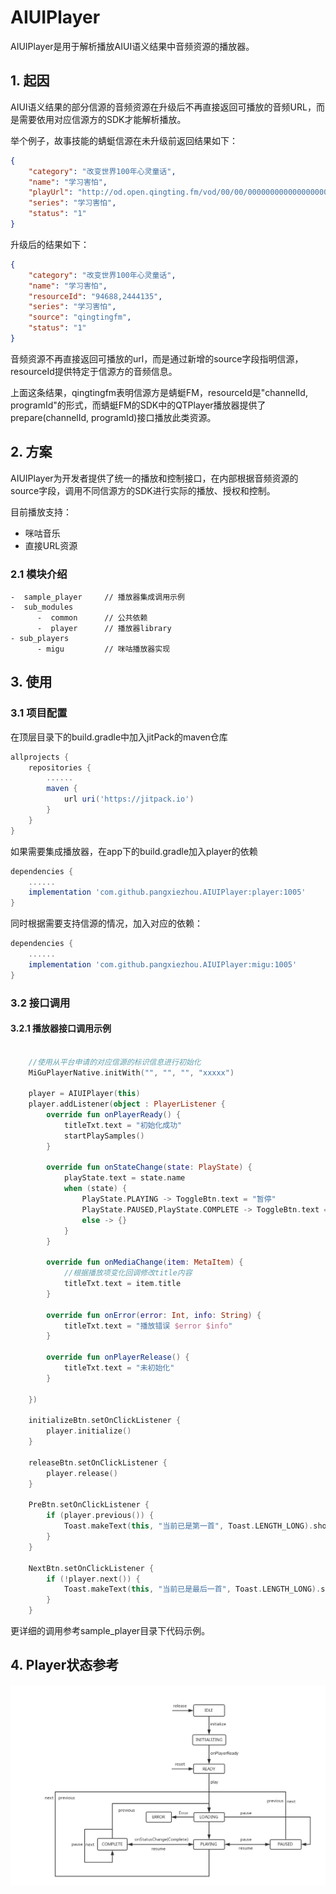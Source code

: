 # AIUIPlayer

AIUIPlayer是用于解析播放AIUI语义结果中音频资源的播放器。

## 1. 起因

AIUI语义结果的部分信源的音频资源在升级后不再直接返回可播放的音频URL，而是需要依用对应信源方的SDK才能解析播放。

举个例子，故事技能的蜻蜓信源在未升级前返回结果如下：

``` json
{
	"category": "改变世界100年心灵童话",
	"name": "学习害怕",
	"playUrl": "http://od.open.qingting.fm/vod/00/00/0000000000000000000025243697_64.m4a?u=786&channelId=94688&programId=2444135",
	"series": "学习害怕",
	"status": "1"
}
```

升级后的结果如下：

``` json
{
	"category": "改变世界100年心灵童话",
	"name": "学习害怕",
	"resourceId": "94688,2444135",
	"series": "学习害怕",
	"source": "qingtingfm",
	"status": "1"
}
```

音频资源不再直接返回可播放的url，而是通过新增的source字段指明信源，resourceId提供特定于信源方的音频信息。

上面这条结果，qingtingfm表明信源方是蜻蜓FM，resourceId是"channelId, programId"的形式，而蜻蜓FM的SDK中的QTPlayer播放器提供了prepare(channelId, programId)接口播放此类资源。

## 2. 方案

AIUIPlayer为开发者提供了统一的播放和控制接口，在内部根据音频资源的source字段，调用不同信源方的SDK进行实际的播放、授权和控制。

目前播放支持：

- 咪咕音乐
- 直接URL资源



### 2.1 模块介绍

    -  sample_player     // 播放器集成调用示例
    -  sub_modules
          -  common      // 公共依赖
          -  player      // 播放器library
    - sub_players
          - migu         // 咪咕播放器实现


## 3. 使用

### 3.1 项目配置

在顶层目录下的build.gradle中加入jitPack的maven仓库

``` groovy
allprojects {
    repositories {
        ......
        maven {
            url uri('https://jitpack.io')
        }
    }
}
```

如果需要集成播放器，在app下的build.gradle加入player的依赖

``` groovy
dependencies {
    ......
    implementation 'com.github.pangxiezhou.AIUIPlayer:player:1005'
}
```

同时根据需要支持信源的情况，加入对应的依赖：

```groovy
dependencies {
    ......
    implementation 'com.github.pangxiezhou.AIUIPlayer:migu:1005'
}
```

### 3.2 接口调用

#### 3.2.1 播放器接口调用示例

``` kotlin

    //使用从平台申请的对应信源的标识信息进行初始化
    MiGuPlayerNative.initWith("", "", "", "xxxxx")
    
    player = AIUIPlayer(this)
    player.addListener(object : PlayerListener {
        override fun onPlayerReady() {
            titleTxt.text = "初始化成功"
            startPlaySamples()
        }

        override fun onStateChange(state: PlayState) {
            playState.text = state.name
            when (state) {
                PlayState.PLAYING -> ToggleBtn.text = "暂停"
                PlayState.PAUSED,PlayState.COMPLETE -> ToggleBtn.text = "继续"
                else -> {}
            }
        }

        override fun onMediaChange(item: MetaItem) {
            //根据播放项变化回调修改title内容
            titleTxt.text = item.title
        }

        override fun onError(error: Int, info: String) {
            titleTxt.text = "播放错误 $error $info"
        }

        override fun onPlayerRelease() {
            titleTxt.text = "未初始化"
        }

    })

    initializeBtn.setOnClickListener {
        player.initialize()
    }

    releaseBtn.setOnClickListener {
        player.release()
    }

    PreBtn.setOnClickListener {
        if (player.previous()) {
            Toast.makeText(this, "当前已是第一首", Toast.LENGTH_LONG).show()
        }
    }

    NextBtn.setOnClickListener {
        if (!player.next()) {
            Toast.makeText(this, "当前已是最后一首", Toast.LENGTH_LONG).show()
        }
    }
```

更详细的调用参考sample_player目录下代码示例。



## 4. Player状态参考

![AIUIPlayer状态参考](pictures/Status.jpg)
